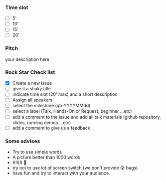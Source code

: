 ### Time slot

- [ ] 5'
- [ ] 10'
- [ ] 15'
- [ ] 20'

### Pitch

your description here

### Rock Star Check list

- [X] Create a new issue
- [ ] give it a shaky title
- [ ] indicate time slot (20' max) and a short description
- [ ] Assign all speakers
- [ ] select the milestone (qb-YYYYMMdd)
- [ ] select a label (Talk, Hands-On or Request, beginner ...etc)
- [ ] add a comment to the issue and add all talk materials (github repository, slides, running demos ...etc)
- [ ] add a comment to give us a feedback 

### Some advises

- Try to use simple words
- A picture better than 1000 words
- KISS :kiss:
- try not to use lot of screen switch (we don't provide :cold_sweat: bags)
- have fun and try to interact with your audience.
